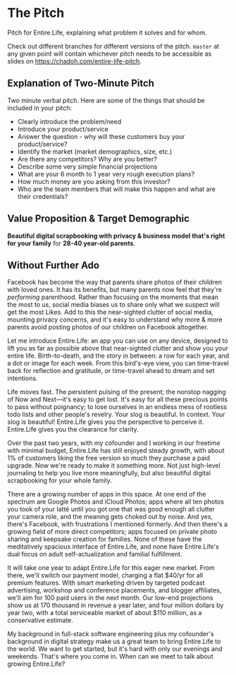 The Pitch
=========

Pitch for Entire.Life, explaining what problem it solves and for whom.

Check out different branches for different versions of the pitch. `master` at
any given point will contain whichever pitch needs to be accessible as slides
on https://chadoh.com/entire-life-pitch.


Explanation of Two-Minute Pitch
-------------------------------

Two minute verbal pitch. Here are some of the things that should be included in your pitch:

- Clearly introduce the problem/need
- Introduce your product/service
- Answer the question - why will these customers buy your product/service?
- Identify the market (market demographics, size, etc.)
- Are there any competitors?  Why are you better?
- Describe some very simple financial projections
- What are your 6 month to 1 year very rough execution plans?
- How much money are you asking from this investor?
- Who are the team members that will make this happen and what are their credentials?


Value Proposition & Target Demographic
--------------------------------------

**Beautiful digital scrapbooking with privacy & business model that's right for your family** for **28-40 year-old parents**.


Without Further Ado
-------------------

Facebook has become the way that parents share photos of their children with loved ones. It has its benefits, but many parents now feel that they're _performing_ parenthood. Rather than focusing on the moments that mean the most to us, social media biases us to share only what we suspect will get the most Likes. Add to this the near-sighted clutter of social media, mounting privacy concerns, and it's easy to understand why more & more parents avoid posting photos of our children on Facebook altogether.

Let me introduce Entire.Life: an app you can use on any device, designed to lift you as far as possible above that near-sighted clutter and show you your entire life. Birth-to-death, and the story in between: a row for each year, and a dot or image for each week. From this bird's-eye view, you can time-travel back for reflection and gratitude, or time-travel ahead to dream and set intentions.

Life moves fast. The persistent pulsing of the present; the nonstop nagging of Now and Next—it's easy to get lost. It's easy for all these precious points to pass without poignancy; to lose ourselves in an endless mess of rootless todo lists and other people's revelry. Your slog is beautiful. In context. Your slog is beautiful! Entire.Life gives you the perspective to perceive it. Entire.Life gives you the clearance for clarity.

Over the past two years, with my cofounder and I working in our freetime with minimal budget, Entire.Life has still enjoyed steady growth, with about 1% of customers liking the free version so much they purchase a paid upgrade. Now we're ready to make it something more. Not just high-level journaling to help you live more meaningfully, but also beautiful digital scrapbooking for your whole family.

There are a growing number of apps in this space. At one end of the spectrum are Google Photos and iCloud Photos; apps where all ten photos you took of your latté until you got one that was good enough all clutter your camera role, and the meaning gets choked out by noise. And yes, there's Facebook, with frustrations I mentioned formerly. And then there's a growing field of more direct competitors; apps focused on private photo sharing and keepsake creation for families. None of these have the meditatively spacious interface of Entire.Life, and none have Entire.Life's dual focus on adult self-actualization and familial fulfillment.

It will take one year to adapt Entire.Life for this eager new market. From there, we'll switch our payment model, charging a flat $40/yr for all premium features. With smart marketing driven by targeted podcast advertising, workshop and conference placements, and blogger affiliates, we'll aim for 100 paid users in the next month. Our low-end projections show us at 170 thousand in revenue a year later, and four million dollars by year two, with a total serviceable market of about $110 million, as a conservative estimate.

My background in full-stack software engineering plus my cofounder's background in digital strategy make us a great team to bring Entire.Life to the world. We want to get started, but it's hard with only our evenings and weekends. That's where you come in. When can we meet to talk about growing Entire.Life?
